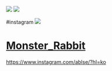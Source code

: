 <img src="https://img.shields.io/badge/-000000?style=flat-square&logo=Apple&logoColor=BLACK"/>
<img src="https://img.shields.io/badge/-E4405F?style=flat-square&logo=Instagram&logoColor=BLACK"/>

#instagram
<a href="https://www.instagram.com/ablse/?hl=ko"><img src="https://img.shields.io/badge/-000000?style=flat-square&logo=Apple&logoColor=BLACK"/>



# Monster_Rabbit

https://www.instagram.com/ablse/?hl=ko
